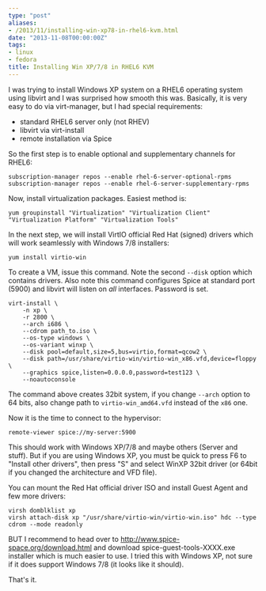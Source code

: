 ```yaml
---
type: "post"
aliases:
- /2013/11/installing-win-xp78-in-rhel6-kvm.html
date: "2013-11-08T00:00:00Z"
tags:
- linux
- fedora
title: Installing Win XP/7/8 in RHEL6 KVM
---
```


I was trying to install Windows XP system on a RHEL6 operating system using
libvirt and I was surprised how smooth this was. Basically, it is very easy to
do via virt-manager, but I had special requirements:

 * standard RHEL6 server only (not RHEV)
 * libvirt via virt-install
 * remote installation via Spice

So the first step is to enable optional and supplementary channels for RHEL6:

    subscription-manager repos --enable rhel-6-server-optional-rpms
    subscription-manager repos --enable rhel-6-server-supplementary-rpms

Now, install virtualization packages. Easiest method is:

    yum groupinstall "Virtualization" "Virtualization Client" "Virtualization Platform" "Virtualization Tools"

In the next step, we will install VirtIO official Red Hat (signed) drivers
which will work seamlessly with Windows 7/8 installers:

    yum install virtio-win

To create a VM, issue this command. Note the second `--disk` option which
contains drivers. Also note this command configures Spice at standard port
(5900) and libvirt will listen on *all* interfaces. Password is set.

    virt-install \
        -n xp \
        -r 2800 \
        --arch i686 \
        --cdrom path_to.iso \
        --os-type windows \
        --os-variant winxp \
        --disk pool=default,size=5,bus=virtio,format=qcow2 \
        --disk path=/usr/share/virtio-win/virtio-win_x86.vfd,device=floppy \
        --graphics spice,listen=0.0.0.0,password=test123 \
        --noautoconsole

The command above creates 32bit system, if you change `--arch` option to 64
bits, also change path to `virtio-win_amd64.vfd` instead of the `x86` one.

Now it is the time to connect to the hypervisor:

    remote-viewer spice://my-server:5900

This should work with Windows XP/7/8 and maybe others (Server and stuff). But
if you are using Windows XP, you must be quick to press F6 to "Install other
drivers", then press "S" and select WinXP 32bit driver (or 64bit if you
changed the architecture and VFD file).

You can mount the Red Hat official driver ISO and install Guest Agent and few
more drivers:

    virsh domblklist xp
    virsh attach-disk xp "/usr/share/virtio-win/virtio-win.iso" hdc --type cdrom --mode readonly

BUT I recommend to head over to http://www.spice-space.org/download.html and
download spice-guest-tools-XXXX.exe installer which is much easier to use. I
tried this with Windows XP, not sure if it does support Windows 7/8 (it looks
like it should).

That's it.

